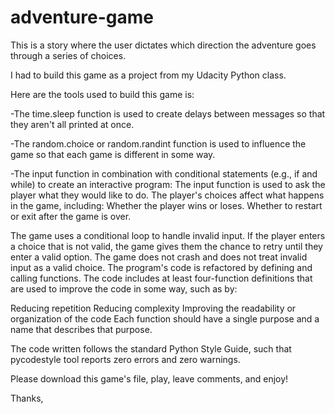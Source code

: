# adventure-game
This is a story where the user dictates which direction the adventure goes through a series of choices.

I had to build this game as a project from my Udacity Python class. 

Here are the tools used to build this game is:

-The time.sleep function is used to create delays between messages so that they aren't all printed at once.

-The random.choice or random.randint function is used to influence the game so that each game is different in some way.

-The input function in combination with conditional statements (e.g., if and while) to create an interactive program:
The input function is used to ask the player what they would like to do.
The player's choices affect what happens in the game, including:
Whether the player wins or loses.
Whether to restart or exit after the game is over.

The game uses a conditional loop to handle invalid input. If the player enters a choice that is not valid, the game gives them the chance to retry until they enter a valid option. The game does not crash and does not treat invalid input as a valid choice.
The program's code is refactored by defining and calling functions. The code includes at least four-function definitions that are used to improve the code in some way, such as by:

Reducing repetition
Reducing complexity
Improving the readability or organization of the code
Each function should have a single purpose and a name that describes that purpose.

The code written follows the standard Python Style Guide, such that pycodestyle tool reports zero errors and zero warnings.

Please download this game's file, play, leave comments, and enjoy!

Thanks,
